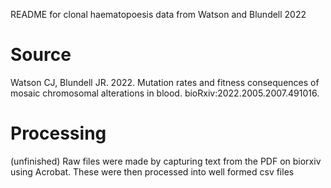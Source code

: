 README for clonal haematopoesis data from Watson and Blundell 2022

# Source 

Watson CJ, Blundell JR. 2022. Mutation rates and fitness consequences of mosaic chromosomal alterations in blood. bioRxiv:2022.2005.2007.491016.

# Processing

(unfinished) Raw files were made by capturing text from the PDF on biorxiv using Acrobat.  These were then processed into well formed csv files 

 